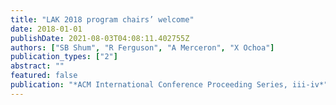 ```yaml
---
title: "LAK 2018 program chairs’ welcome"
date: 2018-01-01
publishDate: 2021-08-03T04:08:11.402755Z
authors: ["SB Shum", "R Ferguson", "A Merceron", "X Ochoa"]
publication_types: ["2"]
abstract: ""
featured: false
publication: "*ACM International Conference Proceeding Series, iii-iv*"
---
```


